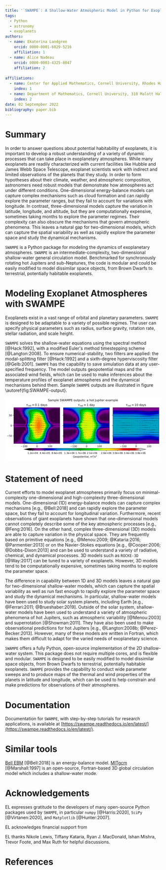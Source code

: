 ```yaml
---
title: '`SWAMPE`: A Shallow-Water Atmospheric Model in Python for Exoplanets'
tags:
  - Python
  - astronomy
  - exoplanets
authors:
  - name: Ekaterina Landgren
    orcid: 0000-0001-6029-5216
    affiliation: 1
  - name: Alice Nadeau
    orcid: 0000-0003-4325-8047
    affiliation: 2

affiliations:
  - name: Center for Applied Mathematics, Cornell University, Rhodes Hall, Ithaca, NY 14853, USA
    index: 1
  - name: Department of Mathematics, Cornell University, 310 Malott Hall, Ithaca, NY 14853, USA
    index: 2
date: 02 Septempber 2022
bibliography: paper.bib
--- 
```



# Summary

In order to answer questions about potential habitability of exoplanets, it is important to develop a robust understanding of a variety of dynamic
processes that can take place in exoplanetary atmospheres. While many exoplanets are readily characterized with current facilities like Hubble and James Webb Space Telescope, exoplanet scientists work with indirect and limited observations of the planets that they study. In order to form hypotheses about their climate, weather, and atmospheric composition, astronomers need robust models that demonstrate how atmospheres act under different conditions. One-dimensional energy-balance models can capture complex mechanisms such as cloud formation and can rapidly explore the parameter ranges, but they fail to account for variations with longitude. In contrast, three-dimensional models capture the variation in latitude, longitude, and altitude, but they are computationally expensive, sometimes taking months to explore the parameter regimes. Their complexity can also obscure the mechanisms that govern atmospheric phenomena. This leaves a natural gap for two-dimensional models, which can capture the spatial variability as well as rapidly explore the parameter space and study the dynamical mechanisms.

`SWAMPE` is a Python package for modeling the dynamics of exoplanetary atmospheres. `SWAMPE` is an intermediate-complexity, two-dimensional shallow-water general circulation model. Benchmarked for synchronously rotating hot Jupiters and sub-Neptunes, 
the code is modular and could be easily modified to model dissimilar space objects, from Brown Dwarfs to terrestrial, potentially habitable exoplanets. 


# Modeling Exoplanet Atmospheres with SWAMPE

Exoplanets exist in a vast range of orbital and planetary parameters. `SWAMPE` is designed to be adaptable to a variety of possible regimes. The user can specify physical parameters such as radius, surface gravity, rotation rate, stellar radiation, and scale height. 

`SWAMPE` solves the shallow-water equations using the spectral method [@Hack:1992], with a modified Euler's method timestepping scheme [@Langton:2008]. To ensure numerical-stability, two filters are applied: the modal-splitting filter [@Hack:1992] and a sixth-degree hyperviscosity filter [@Gelb:2001]. `SWAMPE` has the capability to save simulation data at any user-specified frequency. The model outputs geopotential maps and the associated wind fields, which can be used to make inferences about the temperature profiles of exoplanet atmospheres and the dynamical mechanisms behind them. Sample `SWAMPE` outputs are illustrated in figure \autoref{fig:SWAMPE-output}.

![Sample `SWAMPE` output: geopotential maps for a hot Jupiter exoplanet at three values of radiative timescale $\tau_{\rm rad}$: 0.1 days, 1 day, and 10 days. This is a replication of the results in @Perez-Becker:2013 for a high insolation, no-drag regime. \label{fig:SWAMPE-output}](timescale_example-1.png)

# Statement of need

Current efforts to model exoplanet atmospheres primarily focus on minimal-complexity
one-dimensional and high-complexity three-dimensional models. One-dimensional (1D)
energy-balance models can capture complex mechanisms [e.g., @Bell:2018]
and can rapidly explore the parameter space, but they fail to account for longitudinal variation.
Furthermore, recent observations of giant exoplanets have shown that one-dimensional models
cannot completely describe some of the key atmospheric processes [e.g., @Feng:2016].
On the other hand, complex three-dimensional (3D) models are able to capture variation in the physical space. 
They are frequently based on primitive equations [e.g., @Menou:2009; @Kataria:2016;
 @Parmentier:2013] or on the Navier-Stokes equations 
[e.g., @Cooper:2006; @Dobbs-Dixon:2013] and can be used to understand a variety of radiative,
chemical, and dynamical processes. 3D models such as `ROCKE-3D` [@Way:2017] can be tuned to
a variety of exoplanets. However, 3D models tend to be computationally expensive, sometimes taking months
to explore the parameter space. 

The difference in capability between 1D and 3D models leaves a natural gap for two-dimensional
shallow-water models, which can capture the spatial variability as well as run fast enough to
rapidly explore the parameter space and study the dynamical mechanisms. In particular, shallow-water models have been used to study solar system planets, including Earth
[e.g., @Ferrari:2011; @Brueshaber:2019]. Outside of the solar system,
shallow-water models have been used to understand a variety of atmospheric phenomena of hot Jupiters,
such as atmospheric variability [@Menou:2003] and superrotation [@Showman:2011].
They have also been used to make observational predictions for hot Jupiters [e.g., @Langton:2008b;
@Perez-Becker:2013]. However, many of these models are written in Fortran, which makes them difficult to adapt
for the varied needs of exoplanetary science.

`SWAMPE` offers a fully Python, open-source implementation of the 2D shallow-water system. This package does not require multiple cores, and is flexible and modular. `SWAMPE` is designed to be easily modified to model dissimilar space objects, from Brown Dwarfs to terrestrial, potentially habitable exoplanets. `SWAMPE` provides the capability to conduct
wide parameter sweeps and to produce maps of the thermal and wind properties of the planets in latitude and longitude, which can be used to help constrain and make predictions for observations of their atmospheres.

# Documentation

Documentation for `SWAMPE`, with step-by-step tutorials for research applications, is available at [https://swampe.readthedocs.io/en/latest/](https://swampe.readthedocs.io/en/latest/). 

# Similar tools

[Bell EBM](https://github.com/taylorbell57/Bell_EBM/tree/v1.3) [@Bell:2018] is an energy-balance model.
[MITgcm](https://github.com/MITgcm/MITgcm/) [@Marshall:1997] is an open-source, Fortran-based 3D global circulation model which includes a shallow-water mode. 

# Acknowledgements

EL expresses gratitude to the developers of many open-source Python packages used by `SWAMPE`, in particular `numpy` [@Harris:2020], `SciPy` [@Virtanen:2020], and `Matplotlib` [@Hunter:2007].

EL acknowledges financial support from 

EL thanks Nikole Lewis, Tiffany Kataria, Ryan J. MacDonald, Ishan Mishra, Trevor Foote, and Max Ruth for helpful discussions.

# References